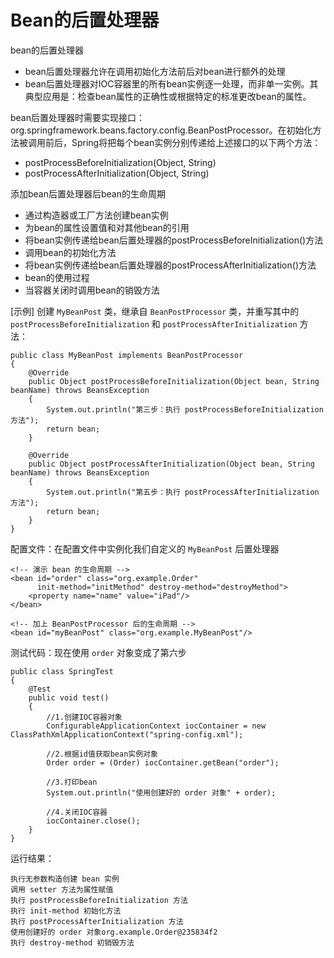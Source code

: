 # Bean的后置处理器

bean的后置处理器

-   bean后置处理器允许在调用初始化方法前后对bean进行额外的处理
-   bean后置处理器对IOC容器里的所有bean实例逐一处理，而非单一实例。其典型应用是：检查bean属性的正确性或根据特定的标准更改bean的属性。

bean后置处理器时需要实现接口：org.springframework.beans.factory.config.BeanPostProcessor。在初始化方法被调用前后，Spring将把每个bean实例分别传递给上述接口的以下两个方法：

-   postProcessBeforeInitialization(Object, String)
-   postProcessAfterInitialization(Object, String)

添加bean后置处理器后bean的生命周期

-   通过构造器或工厂方法创建bean实例
-   为bean的属性设置值和对其他bean的引用
-   将bean实例传递给bean后置处理器的postProcessBeforeInitialization()方法
-   调用bean的初始化方法
-   将bean实例传递给bean后置处理器的postProcessAfterInitialization()方法
-   bean的使用过程
-   当容器关闭时调用bean的销毁方法

[示例] 创建 `MyBeanPost` 类，继承自 `BeanPostProcessor` 类，并重写其中的 `postProcessBeforeInitialization` 和 `postProcessAfterInitialization` 方法：

```
public class MyBeanPost implements BeanPostProcessor
{
    @Override
    public Object postProcessBeforeInitialization(Object bean, String beanName) throws BeansException
    {
        System.out.println("第三步：执行 postProcessBeforeInitialization 方法");
        return bean;
    }

    @Override
    public Object postProcessAfterInitialization(Object bean, String beanName) throws BeansException
    {
        System.out.println("第五步：执行 postProcessAfterInitialization 方法");
        return bean;
    }
}
```

配置文件：在配置文件中实例化我们自定义的 `MyBeanPost` 后置处理器

```
<!-- 演示 bean 的生命周期 -->
<bean id="order" class="org.example.Order"
      init-method="initMethod" destroy-method="destroyMethod">
    <property name="name" value="iPad"/>
</bean>

<!-- 加上 BeanPostProcessor 后的生命周期 -->
<bean id="myBeanPost" class="org.example.MyBeanPost"/>
```

测试代码：现在使用 `order` 对象变成了第六步

```
public class SpringTest
{
    @Test
    public void test()
    {
        //1.创建IOC容器对象
        ConfigurableApplicationContext iocContainer = new ClassPathXmlApplicationContext("spring-config.xml");

        //2.根据id值获取bean实例对象
        Order order = (Order) iocContainer.getBean("order");

        //3.打印bean
        System.out.println("使用创建好的 order 对象" + order);

        //4.关闭IOC容器
        iocContainer.close();
    }
}
```

运行结果：

```
执行无参数构造创建 bean 实例
调用 setter 方法为属性赋值
执行 postProcessBeforeInitialization 方法
执行 init-method 初始化方法
执行 postProcessAfterInitialization 方法
使用创建好的 order 对象org.example.Order@235834f2
执行 destroy-method 初销毁方法
```
